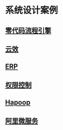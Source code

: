 # 系统设计案例

## [零代码流程引擎](nocode-workflow-platform%2FREADME.md)
## [云效](yunxiao%2FREADME.md)
## [ERP](erp%2FREADME.md)
## [权限控制](permission%2FREADME.md)
## [Hapoop](hadoop%2FREADME.md)
## [阿里微服务](ali-microservices%2FREADME.md)